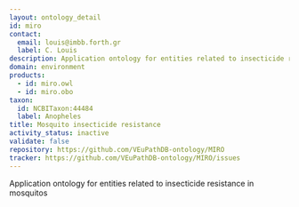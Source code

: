 ```yaml
---
layout: ontology_detail
id: miro
contact:
  email: louis@imbb.forth.gr
  label: C. Louis
description: Application ontology for entities related to insecticide resistance in mosquitos
domain: environment
products:
  - id: miro.owl
  - id: miro.obo
taxon:
  id: NCBITaxon:44484
  label: Anopheles
title: Mosquito insecticide resistance
activity_status: inactive
validate: false
repository: https://github.com/VEuPathDB-ontology/MIRO
tracker: https://github.com/VEuPathDB-ontology/MIRO/issues
---
```


Application ontology for entities related to insecticide resistance in mosquitos
